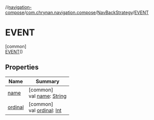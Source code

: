 //[navigation-compose](../../../../index.md)/[com.chrynan.navigation.compose](../../index.md)/[NavBackStrategy](../index.md)/[EVENT](index.md)

# EVENT

[common]\
[EVENT](index.md)()

## Properties

| Name | Summary |
|---|---|
| [name](index.md#-372974862%2FProperties%2F-1093353005) | [common]<br>val [name](index.md#-372974862%2FProperties%2F-1093353005): [String](https://kotlinlang.org/api/latest/jvm/stdlib/kotlin/-string/index.html) |
| [ordinal](index.md#-739389684%2FProperties%2F-1093353005) | [common]<br>val [ordinal](index.md#-739389684%2FProperties%2F-1093353005): [Int](https://kotlinlang.org/api/latest/jvm/stdlib/kotlin/-int/index.html) |
